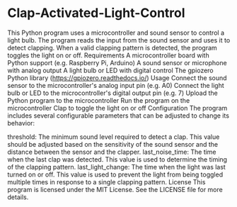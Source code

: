 # Clap-Activated-Light-Control
This Python program uses a microcontroller and sound sensor to control a light bulb. The program reads the input from the sound sensor and uses it to detect clapping. When a valid clapping pattern is detected, the program toggles the light on or off.
Requirements
A microcontroller board with Python support (e.g. Raspberry Pi, Arduino)
A sound sensor or microphone with analog output
A light bulb or LED with digital control
The gpiozero Python library (https://gpiozero.readthedocs.io/)
Usage
Connect the sound sensor to the microcontroller's analog input pin (e.g. A0)
Connect the light bulb or LED to the microcontroller's digital output pin (e.g. 7)
Upload the Python program to the microcontroller
Run the program on the microcontroller
Clap to toggle the light on or off
Configuration
The program includes several configurable parameters that can be adjusted to change its behavior:

threshold: The minimum sound level required to detect a clap. This value should be adjusted based on the sensitivity of the sound sensor and the distance between the sensor and the clapper.
last_noise_time: The time when the last clap was detected. This value is used to determine the timing of the clapping pattern.
last_light_change: The time when the light was last turned on or off. This value is used to prevent the light from being toggled multiple times in response to a single clapping pattern.
License
This program is licensed under the MIT License. See the LICENSE file for more details.
